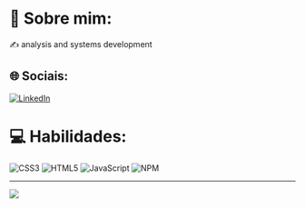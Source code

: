 # 💫 Sobre mim:
✍️ analysis and systems development


## 🌐 Sociais:
[![LinkedIn](https://img.shields.io/badge/LinkedIn-%230077B5.svg?logo=linkedin&logoColor=white)](https://www.linkedin.com/in/wesley-silva-9ab3a226a/)

# 💻 Habilidades:
![CSS3](https://img.shields.io/badge/css3-%231572B6.svg?style=for-the-badge&logo=css3&logoColor=white) ![HTML5](https://img.shields.io/badge/html5-%23E34F26.svg?style=for-the-badge&logo=html5&logoColor=white) ![JavaScript](https://img.shields.io/badge/javascript-%23323330.svg?style=for-the-badge&logo=javascript&logoColor=%23F7DF1E) ![NPM](https://img.shields.io/badge/NPM-%23000000.svg?style=for-the-badge&logo=npm&logoColor=white)

---
[![](https://visitcount.itsvg.in/api?id=werlao&icon=1&color=4)](https://visitcount.itsvg.in)

<!-- Proudly created with GPRM ( https://gprm.itsvg.in ) -->
